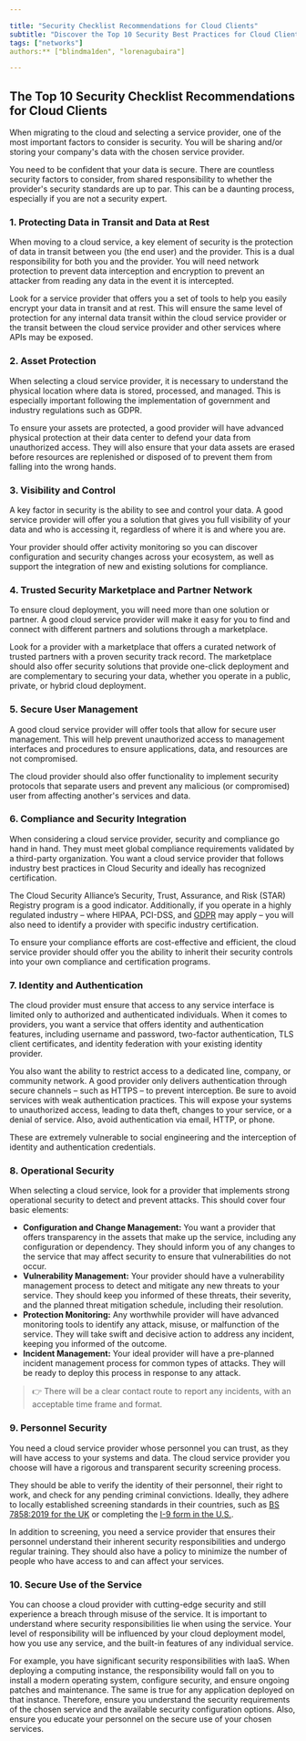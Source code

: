 ```yaml
---

title: "Security Checklist Recommendations for Cloud Clients"
subtitle: "Discover the Top 10 Security Best Practices for Cloud Clients: From Data Protection to Operational Security and User Management"
tags: ["networks"]
authors:** ["blindma1den", "lorenagubaira"]

---
```


## The Top 10 Security Checklist Recommendations for Cloud Clients

When migrating to the cloud and selecting a service provider, one of the most important factors to consider is security. You will be sharing and/or storing your company's data with the chosen service provider.

You need to be confident that your data is secure. There are countless security factors to consider, from shared responsibility to whether the provider's security standards are up to par. This can be a daunting process, especially if you are not a security expert.

### 1. Protecting Data in Transit and Data at Rest

When moving to a cloud service, a key element of security is the protection of data in transit between you (the end user) and the provider. This is a dual responsibility for both you and the provider. You will need network protection to prevent data interception and encryption to prevent an attacker from reading any data in the event it is intercepted.

Look for a service provider that offers you a set of tools to help you easily encrypt your data in transit and at rest. This will ensure the same level of protection for any internal data transit within the cloud service provider or the transit between the cloud service provider and other services where APIs may be exposed.

### 2. Asset Protection

When selecting a cloud service provider, it is necessary to understand the physical location where data is stored, processed, and managed. This is especially important following the implementation of government and industry regulations such as GDPR.

To ensure your assets are protected, a good provider will have advanced physical protection at their data center to defend your data from unauthorized access. They will also ensure that your data assets are erased before resources are replenished or disposed of to prevent them from falling into the wrong hands.

### 3. Visibility and Control

A key factor in security is the ability to see and control your data. A good service provider will offer you a solution that gives you full visibility of your data and who is accessing it, regardless of where it is and where you are.

Your provider should offer activity monitoring so you can discover configuration and security changes across your ecosystem, as well as support the integration of new and existing solutions for compliance.

### 4. Trusted Security Marketplace and Partner Network

To ensure cloud deployment, you will need more than one solution or partner. A good cloud service provider will make it easy for you to find and connect with different partners and solutions through a marketplace.

Look for a provider with a marketplace that offers a curated network of trusted partners with a proven security track record. The marketplace should also offer security solutions that provide one-click deployment and are complementary to securing your data, whether you operate in a public, private, or hybrid cloud deployment.

### 5. Secure User Management

A good cloud service provider will offer tools that allow for secure user management. This will help prevent unauthorized access to management interfaces and procedures to ensure applications, data, and resources are not compromised.

The cloud provider should also offer functionality to implement security protocols that separate users and prevent any malicious (or compromised) user from affecting another's services and data.

### 6. Compliance and Security Integration

When considering a cloud service provider, security and compliance go hand in hand. They must meet global compliance requirements validated by a third-party organization. You want a cloud service provider that follows industry best practices in Cloud Security and ideally has recognized certification.

The Cloud Security Alliance’s Security, Trust, Assurance, and Risk (STAR) Registry program is a good indicator. Additionally, if you operate in a highly regulated industry – where HIPAA, PCI-DSS, and [GDPR](https://kinsta.com/blog/gdpr-compliance/) may apply – you will also need to identify a provider with specific industry certification.

To ensure your compliance efforts are cost-effective and efficient, the cloud service provider should offer you the ability to inherit their security controls into your own compliance and certification programs.

### 7. Identity and Authentication

The cloud provider must ensure that access to any service interface is limited only to authorized and authenticated individuals. When it comes to providers, you want a service that offers identity and authentication features, including username and password, two-factor authentication, TLS client certificates, and identity federation with your existing identity provider.

You also want the ability to restrict access to a dedicated line, company, or community network. A good provider only delivers authentication through secure channels – such as HTTPS – to prevent interception. Be sure to avoid services with weak authentication practices. This will expose your systems to unauthorized access, leading to data theft, changes to your service, or a denial of service. Also, avoid authentication via email, HTTP, or phone.

These are extremely vulnerable to social engineering and the interception of identity and authentication credentials.

### 8. Operational Security

When selecting a cloud service, look for a provider that implements strong operational security to detect and prevent attacks. This should cover four basic elements:

- **Configuration and Change Management:** You want a provider that offers transparency in the assets that make up the service, including any configuration or dependency. They should inform you of any changes to the service that may affect security to ensure that vulnerabilities do not occur.
- **Vulnerability Management:** Your provider should have a vulnerability management process to detect and mitigate any new threats to your service. They should keep you informed of these threats, their severity, and the planned threat mitigation schedule, including their resolution.
- **Protection Monitoring:** Any worthwhile provider will have advanced monitoring tools to identify any attack, misuse, or malfunction of the service. They will take swift and decisive action to address any incident, keeping you informed of the outcome.
- **Incident Management:** Your ideal provider will have a pre-planned incident management process for common types of attacks. They will be ready to deploy this process in response to any attack.

> 👉 There will be a clear contact route to report any incidents, with an acceptable time frame and format.

### 9. Personnel Security

You need a cloud service provider whose personnel you can trust, as they will have access to your systems and data. The cloud service provider you choose will have a rigorous and transparent security screening process.

They should be able to verify the identity of their personnel, their right to work, and check for any pending criminal convictions. Ideally, they adhere to locally established screening standards in their countries, such as [BS 7858:2019 for the UK](https://standardsdevelopment.bsigroup.com/projects/2018-02194) or completing the [I-9 form in the U.S.](https://www.uscis.gov/i-9).

In addition to screening, you need a service provider that ensures their personnel understand their inherent security responsibilities and undergo regular training. They should also have a policy to minimize the number of people who have access to and can affect your services.

### 10. Secure Use of the Service

You can choose a cloud provider with cutting-edge security and still experience a breach through misuse of the service. It is important to understand where security responsibilities lie when using the service. Your level of responsibility will be influenced by your cloud deployment model, how you use any service, and the built-in features of any individual service.

For example, you have significant security responsibilities with IaaS. When deploying a computing instance, the responsibility would fall on you to install a modern operating system, configure security, and ensure ongoing patches and maintenance. The same is true for any application deployed on that instance. Therefore, ensure you understand the security requirements of the chosen service and the available security configuration options. Also, ensure you educate your personnel on the secure use of your chosen services.
